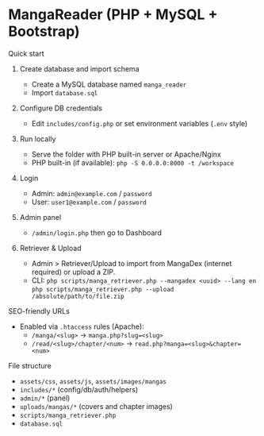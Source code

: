 # MangaReader (PHP + MySQL + Bootstrap)

Quick start

1. Create database and import schema
   - Create a MySQL database named `manga_reader`
   - Import `database.sql`

2. Configure DB credentials
   - Edit `includes/config.php` or set environment variables (`.env` style)

3. Run locally
   - Serve the folder with PHP built-in server or Apache/Nginx
   - PHP built-in (if available): `php -S 0.0.0.0:8000 -t /workspace`

4. Login
   - Admin: `admin@example.com` / `password`
   - User: `user1@example.com` / `password`

5. Admin panel
   - `/admin/login.php` then go to Dashboard

6. Retriever & Upload
   - Admin > Retriever/Upload to import from MangaDex (internet required) or upload a ZIP.
   - CLI: `php scripts/manga_retriever.php --mangadex <uuid> --lang en`
          `php scripts/manga_retriever.php --upload /absolute/path/to/file.zip`

SEO-friendly URLs

- Enabled via `.htaccess` rules (Apache):
  - `/manga/<slug>` -> `manga.php?slug=<slug>`
  - `/read/<slug>/chapter/<num>` -> `read.php?manga=<slug>&chapter=<num>`

File structure

- `assets/css`, `assets/js`, `assets/images/mangas`
- `includes/*` (config/db/auth/helpers)
- `admin/*` (panel)
- `uploads/mangas/*` (covers and chapter images)
- `scripts/manga_retriever.php`
- `database.sql`
